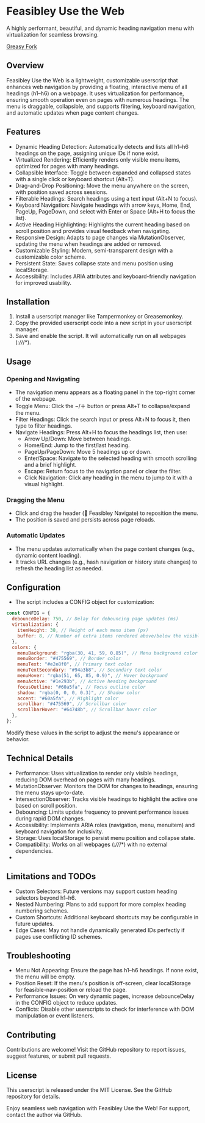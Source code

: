 # Feasibley Use the Web
A highly performant, beautiful, and dynamic heading navigation menu with virtualization for seamless browsing.

[Greasy Fork](https://greasyfork.org/en/scripts/540246-feasibly-use-the-web)

## Overview
Feasibley Use the Web is a lightweight, customizable userscript that enhances web navigation by providing a floating, interactive menu of all headings (h1–h6) on a webpage. It uses virtualization for performance, ensuring smooth operation even on pages with numerous headings. The menu is draggable, collapsible, and supports filtering, keyboard navigation, and automatic updates when page content changes.

## Features
- Dynamic Heading Detection: Automatically detects and lists all h1–h6 headings on the page, assigning unique IDs if none exist.
- Virtualized Rendering: Efficiently renders only visible menu items, optimized for pages with many headings.
- Collapsible Interface: Toggle between expanded and collapsed states with a single click or keyboard shortcut (Alt+T).
- Drag-and-Drop Positioning: Move the menu anywhere on the screen, with position saved across sessions.
- Filterable Headings: Search headings using a text input (Alt+N to focus).
- Keyboard Navigation: Navigate headings with arrow keys, Home, End, PageUp, PageDown, and select with Enter or Space (Alt+H to focus the list).
- Active Heading Highlighting: Highlights the current heading based on scroll position and provides visual feedback when navigating.
- Responsive Design: Adapts to page changes via MutationObserver, updating the menu when headings are added or removed.
- Customizable Styling: Modern, semi-transparent design with a customizable color scheme.
- Persistent State: Saves collapse state and menu position using localStorage.
- Accessibility: Includes ARIA attributes and keyboard-friendly navigation for improved usability.
  
## Installation
1. Install a userscript manager like Tampermonkey or Greasemonkey.
2. Copy the provided userscript code into a new script in your userscript manager.
3. Save and enable the script. It will automatically run on all webpages (*://*/*).

## Usage
### Opening and Navigating
- The navigation menu appears as a floating panel in the top-right corner of the webpage.
- Toggle Menu: Click the −/＋ button or press Alt+T to collapse/expand the menu.
- Filter Headings: Click the search input or press Alt+N to focus it, then type to filter headings.
- Navigate Headings: Press Alt+H to focus the headings list, then use:
    - Arrow Up/Down: Move between headings.
    - Home/End: Jump to the first/last heading.
    - PageUp/PageDown: Move 5 headings up or down.
    - Enter/Space: Navigate to the selected heading with smooth scrolling and a brief highlight.
    - Escape: Return focus to the navigation panel or clear the filter.
    - Click Navigation: Click any heading in the menu to jump to it with a visual highlight.
      
### Dragging the Menu
- Click and drag the header (🧭 Feasibley Navigate) to reposition the menu.
- The position is saved and persists across page reloads.
  
### Automatic Updates
- The menu updates automatically when the page content changes (e.g., dynamic content loading).
- It tracks URL changes (e.g., hash navigation or history state changes) to refresh the heading list as needed.
  
## Configuration
- The script includes a CONFIG object for customization:

```js
const CONFIG = {
  debounceDelay: 750, // Delay for debouncing page updates (ms)
  virtualization: {
    itemHeight: 38, // Height of each menu item (px)
    buffer: 8, // Number of extra items rendered above/below the visible area
  },
  colors: {
    menuBackground: "rgba(30, 41, 59, 0.85)", // Menu background color
    menuBorder: "#475569", // Border color
    menuText: "#e2e8f0", // Primary text color
    menuTextSecondary: "#94a3b8", // Secondary text color
    menuHover: "rgba(51, 65, 85, 0.9)", // Hover background
    menuActive: "#1e293b", // Active heading background
    focusOutline: "#60a5fa", // Focus outline color
    shadow: "rgba(0, 0, 0, 0.3)", // Shadow color
    accent: "#60a5fa", // Highlight color
    scrollbar: "#475569", // Scrollbar color
    scrollbarHover: "#64748b", // Scrollbar hover color
  },
};
```

Modify these values in the script to adjust the menu's appearance or behavior.

## Technical Details

- Performance: Uses virtualization to render only visible headings, reducing DOM overhead on pages with many headings.
- MutationObserver: Monitors the DOM for changes to headings, ensuring the menu stays up-to-date.
- IntersectionObserver: Tracks visible headings to highlight the active one based on scroll position.
- Debouncing: Limits update frequency to prevent performance issues during rapid DOM changes.
- Accessibility: Implements ARIA roles (navigation, menu, menuitem) and keyboard navigation for inclusivity.
- Storage: Uses localStorage to persist menu position and collapse state.
- Compatibility: Works on all webpages (*://*/*) with no external dependencies.
- 
## Limitations and TODOs

- Custom Selectors: Future versions may support custom heading selectors beyond h1–h6.
- Nested Numbering: Plans to add support for more complex heading numbering schemes.
- Custom Shortcuts: Additional keyboard shortcuts may be configurable in future updates.
- Edge Cases: May not handle dynamically generated IDs perfectly if pages use conflicting ID schemes.
  
## Troubleshooting
- Menu Not Appearing: Ensure the page has h1–h6 headings. If none exist, the menu will be empty.
- Position Reset: If the menu's position is off-screen, clear localStorage for feasible-nav-position or reload the page.
- Performance Issues: On very dynamic pages, increase debounceDelay in the CONFIG object to reduce updates.
- Conflicts: Disable other userscripts to check for interference with DOM manipulation or event listeners.
  
## Contributing

Contributions are welcome! Visit the GitHub repository to report issues, suggest features, or submit pull requests.

## License
This userscript is released under the MIT License. See the GitHub repository for details.

Enjoy seamless web navigation with Feasibley Use the Web! For support, contact the author via GitHub.
